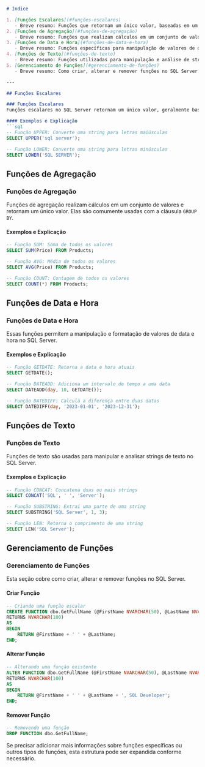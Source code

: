 ```markdown
# Índice

1. [Funções Escalares](#funções-escalares)
   - Breve resumo: Funções que retornam um único valor, baseadas em um ou mais valores de entrada.
2. [Funções de Agregação](#funções-de-agregação)
   - Breve resumo: Funções que realizam cálculos em um conjunto de valores e retornam um único valor.
3. [Funções de Data e Hora](#funções-de-data-e-hora)
   - Breve resumo: Funções específicas para manipulação de valores de data e hora.
4. [Funções de Texto](#funções-de-texto)
   - Breve resumo: Funções utilizadas para manipulação e análise de strings de texto.
5. [Gerenciamento de Funções](#gerenciamento-de-funções)
   - Breve resumo: Como criar, alterar e remover funções no SQL Server.

---

## Funções Escalares

### Funções Escalares
Funções escalares no SQL Server retornam um único valor, geralmente baseado em um ou mais valores de entrada.

#### Exemplos e Explicação
```sql
-- Função UPPER: Converte uma string para letras maiúsculas
SELECT UPPER('sql server');

-- Função LOWER: Converte uma string para letras minúsculas
SELECT LOWER('SQL SERVER');
```

## Funções de Agregação

### Funções de Agregação
Funções de agregação realizam cálculos em um conjunto de valores e retornam um único valor. Elas são comumente usadas com a cláusula `GROUP BY`.

#### Exemplos e Explicação
```sql
-- Função SUM: Soma de todos os valores
SELECT SUM(Price) FROM Products;

-- Função AVG: Média de todos os valores
SELECT AVG(Price) FROM Products;

-- Função COUNT: Contagem de todos os valores
SELECT COUNT(*) FROM Products;
```

## Funções de Data e Hora

### Funções de Data e Hora
Essas funções permitem a manipulação e formatação de valores de data e hora no SQL Server.

#### Exemplos e Explicação
```sql
-- Função GETDATE: Retorna a data e hora atuais
SELECT GETDATE();

-- Função DATEADD: Adiciona um intervalo de tempo a uma data
SELECT DATEADD(day, 10, GETDATE());

-- Função DATEDIFF: Calcula a diferença entre duas datas
SELECT DATEDIFF(day, '2023-01-01', '2023-12-31');
```

## Funções de Texto

### Funções de Texto
Funções de texto são usadas para manipular e analisar strings de texto no SQL Server.

#### Exemplos e Explicação
```sql
-- Função CONCAT: Concatena duas ou mais strings
SELECT CONCAT('SQL', ' ', 'Server');

-- Função SUBSTRING: Extrai uma parte de uma string
SELECT SUBSTRING('SQL Server', 1, 3);

-- Função LEN: Retorna o comprimento de uma string
SELECT LEN('SQL Server');
```

## Gerenciamento de Funções

### Gerenciamento de Funções
Esta seção cobre como criar, alterar e remover funções no SQL Server.

#### Criar Função
```sql
-- Criando uma função escalar
CREATE FUNCTION dbo.GetFullName (@FirstName NVARCHAR(50), @LastName NVARCHAR(50))
RETURNS NVARCHAR(100)
AS
BEGIN
    RETURN @FirstName + ' ' + @LastName;
END;
```

#### Alterar Função
```sql
-- Alterando uma função existente
ALTER FUNCTION dbo.GetFullName (@FirstName NVARCHAR(50), @LastName NVARCHAR(50))
RETURNS NVARCHAR(100)
AS
BEGIN
    RETURN @FirstName + ' ' + @LastName + ', SQL Developer';
END;
```

#### Remover Função
```sql
-- Removendo uma função
DROP FUNCTION dbo.GetFullName;
```

Se precisar adicionar mais informações sobre funções específicas ou outros tipos de funções, esta estrutura pode ser expandida conforme necessário.
```S